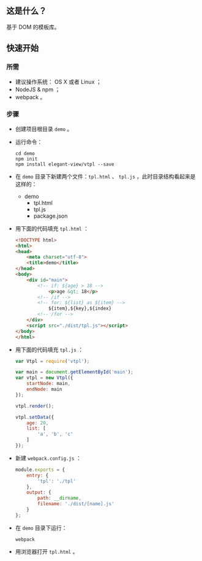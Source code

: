 ## 这是什么？

基于 DOM 的模板库。

## 快速开始

### 所需

*  建议操作系统： OS X 或者 Linux ；
*  NodeJS & npm ；
*  webpack 。

### 步骤

* 创建项目根目录 `demo` 。
* 运行命令：

	```
	cd demo
	npm init
	npm install elegant-view/vtpl --save
	```

* 在 `demo` 目录下新建两个文件：`tpl.html` 、 `tpl.js` ，此时目录结构看起来是这样的：

	* demo
		* tpl.html
		* tpl.js
		* package.json

* 用下面的代码填充 `tpl.html` ：

	```html
	<!DOCTYPE html>
	<html>
	<head>
	    <meta charset="utf-8">
	    <title>demo</title>
	</head>
	<body>
		<div id="main">
			<!-- if: ${age} > 18 -->
				<p>age &gt; 18</p>
			<!-- /if -->
			<!-- for: ${list} as ${item} -->
				${item},${key},${index}
			<!-- /for -->
		</div>
		<script src="./dist/tpl.js"></script>
	</body>
	</html>
	```

* 用下面的代码填充 `tpl.js` ：

	```js
	var Vtpl = require('vtpl');
	
	var main = document.getElementById('main');
	var vtpl = new Vtpl({
	    startNode: main,
	    endNode: main
	});
	
	vtpl.render();
	
	vtpl.setData({
		age: 20,
		list: [
			'a', 'b', 'c'
		]
	});
	```

* 新建 `webpack.config.js` ：

	```js
	module.exports = {
	    entry: {
	        'tpl': './tpl'
	    },
	    output: {
	        path: __dirname,
	        filename: './dist/[name].js'
	    }
	};
	```

* 在 `demo` 目录下运行：

	```
	webpack
	```

* 用浏览器打开 `tpl.html` 。
